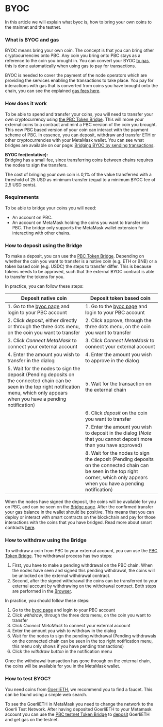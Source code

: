 # BYOC

In this article we will explain what byoc is, how to bring your own coins to the mainnet and the testnet.

### What is BYOC and gas

BYOC means bring your own coin. The concept is that you can bring other cryptocurrencies onto PBC.
Any coin you bring onto PBC stays as a reference to the coin you brought in.
You can convert your BYOC [to gas](../../smart-contracts/gas/transaction-gas-prices.md), this is done automatically when
using gas to pay for transactions.

BYOC is needed to cover the payment of the node operators which are providing the services enabling the transactions to
take place.
You pay for interactions with gas that is converted from coins you have brought onto the chain, you can see the
explained [gas fees here](../../smart-contracts/gas/transaction-gas-prices.md).

### How does it work

To be able to spend and transfer your coins, you will need to transfer your own cryptocurrency
using [the PBC Token Bridge](https://browser.partisiablockchain.com/bridge).
This will move your external coins to a contract and mint a PBC version of the coin you brought.
This new PBC based version of your coin can interact with the payment scheme of PBC.
In essence, you can deposit, withdraw and transfer ETH or other cryptocurrencies with your MetaMask wallet.
You can see what bridges are available on our
page: [Bridging BYOC by sending transactions](bridging-byoc-by-sending-transactions.md).

**BYOC fee(tentative):** <br/>
Bridging has a small fee, since transferring coins between chains requires the nodes to sign the transfers.

The cost of bringing your own coin is 0,1% of the value transferred with a threshold of 25 USD as minimum transfer
(equal to a minimum BYOC fee of 2,5 USD cents).

### Requirements

To be able to bridge your coins you will need:

* An account on PBC.
* An account on MetaMask holding the coins you want to transfer into PBC. The bridge only supports the MetaMask wallet
  extension for interacting with other chains.

### How to deposit using the Bridge

To make a deposit, you can use the [PBC Token Bridge](https://browser.partisiablockchain.com/bridge).
Depending on whether the coin you want to transfer is a native coin (e.g. ETH or BNB) or a token based coin (e.g. USDC)
the steps to transfer
differ. This is because tokens needs to be approved, such that the external BYOC contract is able to transfer the tokens
for you.

In practice, you can follow these steps:

| Deposit native coin                                                                                                                                                                         | Deposit token based coin                                                                                                                                                         |
|---------------------------------------------------------------------------------------------------------------------------------------------------------------------------------------------|----------------------------------------------------------------------------------------------------------------------------------------------------------------------------------|
| 1. Go to the [byoc page](https://browser.partisiablockchain.com/bridge) and login to your PBC account                                                                             | 1. Go to the [byoc page](https://browser.partisiablockchain.com/bridge) and login to your PBC account                                                                  |
| 2. Click _deposit_, either directly or through the three dots menu, on the coin you want to transfer                                                                                        | 2. Click approve, through the three dots menu, on the coin you want to transfer                                                                                                  |
| 3. Click _Connect MetaMask_ to connect your external account                                                                                                                                | 3. Click _Connect MetaMask_ to connect your external account                                                                                                                     |
| 4. Enter the amount you wish to transfer in the dialog                                                                                                                                      | 4. Enter the amount you wish to approve in the dialog                                                                                                                            |
| 5. Wait for the nodes to sign the deposit (Pending deposits on the connected chain can be seen in the top right notification menu, which only appears when you have a pending notification) | 5. Wait for the transaction on the external chain                                                                                                                                |
|                                                                                                                                                                                             | 6. Click _deposit_ on the coin you want to transfer                                                                                                                              |
|                                                                                                                                                                                             | 7. Enter the amount you wish to deposit in the dialog (_Note_ that you cannot deposit more than you have approved)                                                               |
|                                                                                                                                                                                             | 8. Wait for the nodes to sign the deposit (Pending deposits on the connected chain can be seen in the top right corner, which only appears when you have a pending notification) |

When the nodes have signed the deposit, the coins will be available for you on PBC, and can be seen on
the [Bridge page](https://browser.partisiablockchain.com/bridge).
After the confirmed transfer your gas balance in the wallet should be positive. This means that you can deploy or
interact with smart contracts on the blockchain and pay for those interactions with the coins that you have bridged.
Read more about smart contracts [here](../../smart-contracts/what-is-a-smart-contract.md).

### How to withdraw using the Bridge

To withdraw a coin from PBC to your external account, you can use
the [PBC Token Bridge](https://browser.partisiablockchain.com/bridge).
The withdrawal process has two steps: 
1. First, you have to make a pending withdrawal on the PBC chain.
When the nodes have seen and signed this pending withdrawal, the coins will be unlocked on the external
withdrawal contract. 
2. Second, after the signed withdrawal the coins can be transferred to your external account by withdrawing on
the withdrawal contract. Both steps are performed in
the [Browser](https://browser.partisiablockchain.com/bridge).

In practice, you should follow these steps:

1. Go to the [byoc page](https://browser.partisiablockchain.com/bridge) and login to your PBC account
2. Click _withdraw_, through the three dots menu, on the coin you want to transfer
3. Click _Connect MetaMask_ to connect your external account
4. Enter the amount you wish to withdraw in the dialog
5. Wait for the nodes to sign the pending withdrawal (Pending withdrawals on the connected chain can be seen in the top
   right notification menu, this menu only shows if you have pending transactions)
6. Click the _withdraw button_ in the notification menu

Once the withdrawal transaction has gone through on the external chain, the coins will be available for you in the
MetaMask wallet.

### How to test BYOC?

You need coins from [GoerliETH](https://goerli.etherscan.io/address/0x4818370f9d55fb34de93e200076533696c4531f3), we
recommend you to find a faucet. This can be found using a simple web search.

To see the GoerliETH in MetaMask you need to change the network to the Goerli Test Network.
After having deposited GoerliETH to your Metamask account you can use
the [PBC testnet Token Bridge](https://browser.testnet.partisiablockchain.com/account?tab=byoc)
to [deposit](#how-to-deposit-using-the-bridge) GoerliETH and get gas on the testnet.
